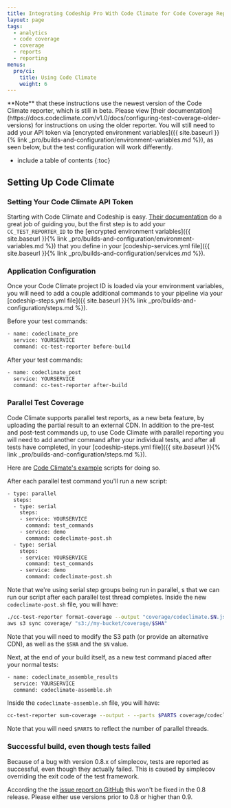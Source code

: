 ```yaml
---
title: Integrating Codeship Pro With Code Climate for Code Coverage Reports
layout: page
tags:
  - analytics
  - code coverage
  - coverage
  - reports
  - reporting
menus:
  pro/ci:
    title: Using Code Climate
    weight: 6
---
```


<div class="info-block">
**Note** that these instructions use the newest version of the Code Climate reporter, which is still in beta. Please view [their documentation](https://docs.codeclimate.com/v1.0/docs/configuring-test-coverage-older-versions) for instructions on using the older reporter. You will still need to add your API token via [encrypted environment variables]({{ site.baseurl }}{% link _pro/builds-and-configuration/environment-variables.md %}), as seen below, but the test configuration will work differently.
</div>

* include a table of contents
{:toc}

## Setting Up Code Climate

### Setting Your Code Climate API Token

Starting with Code Climate and Codeship is easy. [Their documentation](http://docs.CodeClimate.com/article/219-setting-up-test-coverage) do a great job of guiding you, but the first step is to add your `CC_TEST_REPORTER_ID` to the [encrypted environment variables]({{ site.baseurl }}{% link _pro/builds-and-configuration/environment-variables.md %}) that you define in your [codeship-services.yml file]({{ site.baseurl }}{% link _pro/builds-and-configuration/services.md %}).

### Application Configuration

Once your Code Climate project ID is loaded via your environment variables, you will need to add a couple additional commands to your pipeline via your [codeship-steps.yml file]({{ site.baseurl }}{% link _pro/builds-and-configuration/steps.md %}).

Before your test commands:

```bash
- name: codeclimate_pre
  service: YOURSERVICE
  command: cc-test-reporter before-build
```

After your test commands:

```bash
- name: codeclimate_post
  service: YOURSERVICE
  command: cc-test-reporter after-build
```

### Parallel Test Coverage

Code Climate supports parallel test reports, as a new beta feature, by uploading the partial result to an external CDN. In addition to the pre-test and post-test commands up, to use Code Climate with parallel reporting you will need to add another command after your individual tests, and after all tests have completed, in your [codeship-steps.yml file]({{ site.baseurl }}{% link _pro/builds-and-configuration/steps.md %}).

Here are [Code Climate's example](https://github.com/codeclimate/test-reporter#low-level-usage) scripts for doing so.

After each parallel test command you'll run a new script:

```bash
- type: parallel
  steps:
  - type: serial
    steps:
    - service: YOURSERVICE
      command: test_commands
    - service: demo
      command: codeclimate-post.sh      
  - type: serial
    steps:
    - service: YOURSERVICE
      command: test_commands
    - service: demo
      command: codeclimate-post.sh  
```

Note that we're using serial step groups being run in parallel, s that we can run our script after each parallel test thread completes. Inside the new `codeclimate-post.sh` file, you will have:

```bash
./cc-test-reporter format-coverage --output "coverage/codeclimate.$N.json"
aws s3 sync coverage/ "s3://my-bucket/coverage/$SHA"
```

Note that you will need to modify the S3 path (or provide an alternative CDN), as well as the `$SHA` and the `$N` value.

Next, at the end of your build itself, as a new test command placed after your normal tests:

```bash
- name: codeclimate_assemble_results
  service: YOURSERVICE
  command: codeclimate-assemble.sh
```

Inside the `codeclimate-assemble.sh` file, you will have:

```bash
cc-test-reporter sum-coverage --output - --parts $PARTS coverage/codeclimate.*.json | \
```

Note that you will need `$PARTS` to reflect the number of parallel threads.

### Successful build, even though tests failed

Because of a bug with version 0.8.x of simplecov, tests are reported as successful, even though they actually failed. This is caused by simplecov overriding the exit code of the test framework.

According the the [issue report on GitHub](https://github.com/colszowka/simplecov/issues/281) this won't be fixed in the 0.8 release. Please either use versions prior to 0.8 or higher than 0.9.
